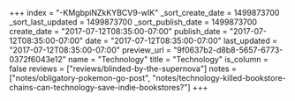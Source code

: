 +++
index = "-KMgbpiNZkKYBCV9-wIK"
_sort_create_date = 1499873700
_sort_last_updated = 1499873700
_sort_publish_date = 1499873700
create_date = "2017-07-12T08:35:00-07:00"
publish_date = "2017-07-12T08:35:00-07:00"
date = "2017-07-12T08:35:00-07:00"
last_updated = "2017-07-12T08:35:00-07:00"
preview_url = "9f0637b2-d8b8-5657-6773-0372f6043e12"
name = "Technology"
title = "Technology"
is_column = false
reviews = ["reviews/blinded-by-the-supernova"]
notes = ["notes/obligatory-pokemon-go-post", "notes/technology-killed-bookstore-chains-can-technology-save-indie-bookstores?"]
+++

